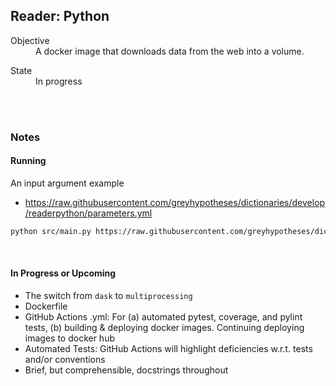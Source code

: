 ## Reader: Python

<dl>
    <dt>Objective</dt>
    <dd>A docker image that downloads data from the web into a volume. </dd>
</dl>

<dl>
    <dt>State</dt>
    <dd>In progress</dd>
</dl>

<br>
<br>

### Notes

#### Running
An input argument example
* https://raw.githubusercontent.com/greyhypotheses/dictionaries/develop/readerpython/parameters.yml

````bash
python src/main.py https://raw.githubusercontent.com/greyhypotheses/dictionaries/develop/readerpython/parameters.yml
````

<br>

#### In Progress or Upcoming

* The switch from `dask` to `multiprocessing`
* Dockerfile
* GitHub Actions .yml: For (a) automated pytest, coverage, and pylint tests, (b) building & deploying docker images.  Continuing deploying images to docker hub
* Automated Tests: GitHub Actions will highlight deficiencies w.r.t. tests and/or conventions
* Brief, but comprehensible, docstrings throughout


